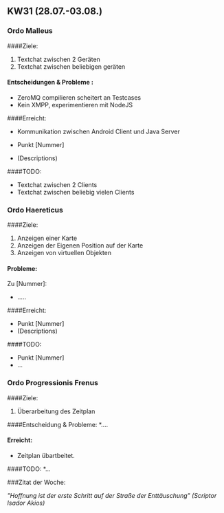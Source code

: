 ## KW31 (28.07.-03.08.)
### Ordo Malleus
####Ziele:
 1. Textchat zwischen 2 Geräten
 2. Textchat zwischen beliebigen geräten

#### Entscheidungen & Probleme :
* ZeroMQ compilieren scheitert an Testcases
* Kein XMPP, experimentieren mit NodeJS

####Erreicht:
* Kommunikation zwischen Android Client und Java Server

* Punkt [Nummer]
 * (Descriptions)

####TODO:
* Textchat zwischen 2 Clients
* Textchat zwischen beliebig vielen Clients

### Ordo Haereticus
####Ziele:
 1. Anzeigen einer Karte
 2. Anzeigen der Eigenen Position auf der Karte
 3. Anzeigen von virtuellen Objekten

#### Probleme:

Zu [Nummer]: 
 * .....


####Erreicht:
* Punkt [Nummer]
 * (Descriptions)

####TODO:
* Punkt [Nummer]
* ...

### Ordo Progressionis Frenus
####Ziele:
 1. Überarbeitung des Zeitplan

####Entscheidung & Probleme:
*....

#### Erreicht:
* Zeitplan übartbeitet.

####TODO:
*...

###Zitat der Woche:

_"Hoffnung ist der erste Schritt auf der Straße der Enttäuschung" (Scriptor Isador Akios)_
